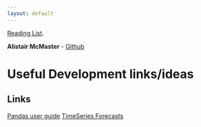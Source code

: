 ```yaml
---
layout: default
---
```


[Reading List](./another-page.html).

**Alistair McMaster** - [Github](https://pandas.pydata.org/pandas-docs/stable/user_guide/index.html)

# Useful Development links/ideas

## Links

[Pandas user guide](https://pandas.pydata.org/pandas-docs/stable/user_guide/index.html)
[TimeSeries Forecasts](https://github.com/facebook/prophet)
